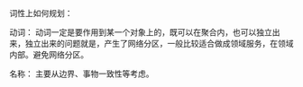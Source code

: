 词性上如何规划：

动词： 动词一定是要作用到某一个对象上的，既可以在聚合内，也可以独立出来，独立出来的问题就是，产生了网络分区，一般比较适合做成领域服务，在领域内部。避免网络分区。

名称： 主要从边界、事物一致性等考虑。
